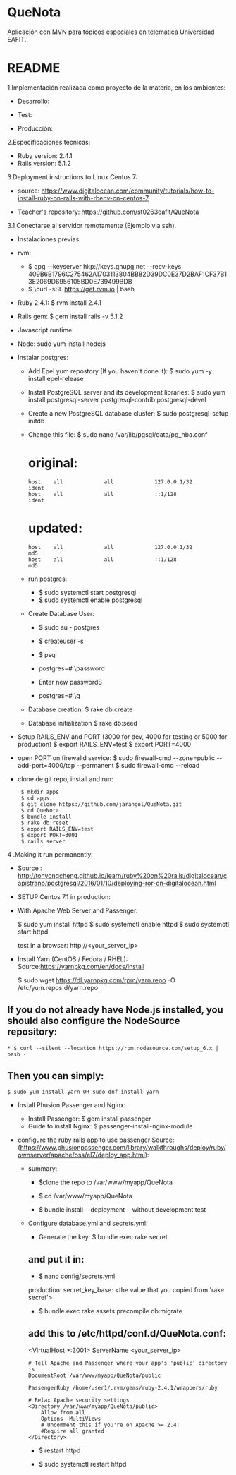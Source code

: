 # QueNota
Aplicación con MVN para tópicos especiales en telemática Universidad EAFIT.

# README

1.Implementación realizada como proyecto de la materia, en los ambientes:

  * Desarrollo:


  * Test:

  * Producción:

2.Especificaciones técnicas:

* Ruby version: 2.4.1
* Rails version: 5.1.2


3.Deployment instructions to Linux Centos 7:

 * source: https://www.digitalocean.com/community/tutorials/how-to-install-ruby-on-rails-with-rbenv-on-centos-7

 * Teacher's repository: https://github.com/st0263eafit/QueNota

3.1 Conectarse al servidor remotamente (Ejemplo via ssh).

 * Instalaciones previas:
  * rvm:
    * $ gpg --keyserver hkp://keys.gnupg.net --recv-keys 409B6B1796C275462A1703113804BB82D39DC0E37D2BAF1CF37B13E2069D6956105BD0E739499BDB
    * $ \curl -sSL https://get.rvm.io | bash

  * Ruby 2.4.1: $ rvm install 2.4.1

  * Rails gem: $ gem install rails -v 5.1.2

  * Javascript runtime:

  * Node:
      sudo yum install nodejs

 * Instalar postgres:

    * Add Epel yum repostory (If you haven't done it):
      $ sudo yum -y install epel-release

    * Install PostgreSQL server and its development libraries:
      $  sudo yum install postgresql-server postgresql-contrib postgresql-devel

    * Create a new PostgreSQL database cluster:
      $  sudo postgresql-setup initdb

    * Change this file:
      $ sudo nano /var/lib/pgsql/data/pg_hba.conf

        # original:

          host    all             all             127.0.0.1/32            ident
          host    all             all             ::1/128                 ident

        # updated:

          host    all             all             127.0.0.1/32            md5
          host    all             all             ::1/128                 md5

    * run postgres:
        * $ sudo systemctl start postgresql
        * $ sudo systemctl enable postgresql

    * Create Database User:

      * $ sudo su - postgres

      * $ createuser -s <pguser>

      * $ psql

      * postgres=# \password <pguser>

      * Enter new passwordS

      * postgres=# \q


    * Database creation:
        $ rake db:create

    * Database initialization
        $ rake db:seed


 * Setup RAILS_ENV and PORT (3000 for dev, 4000 for testing or 5000 for production)
    $ export RAILS_ENV=test
    $ export PORT=4000

 * open PORT on firewalld service:
    $ sudo firewall-cmd --zone=public --add-port=4000/tcp --permanent
    $ sudo firewall-cmd --reload

 * clone de git repo, install and run:

        $ mkdir apps
        $ cd apps
        $ git clone https://github.com/jarangol/QueNota.git
        $ cd QueNota
        $ bundle install
        $ rake db:reset
        $ export RAILS_ENV=test
        $ export PORT=3001
        $ rails server

4 .Making it run permanently:
  * Source : http://tohyongcheng.github.io/learn/ruby%20on%20rails/digitalocean/capistrano/postgresql/2016/01/10/deploying-ror-on-digitalocean.html

  * SETUP Centos 7.1 in production:

  * With Apache Web Server and Passenger.

      $ sudo yum install httpd
      $ sudo systemctl enable httpd
      $ sudo systemctl start httpd

      test in a browser: http://<your_server_ip>

  * Install Yarn (CentOS / Fedora / RHEL):
    Source:https://yarnpkg.com/en/docs/install

    $  sudo wget https://dl.yarnpkg.com/rpm/yarn.repo -O /etc/yum.repos.d/yarn.repo

  ## If you do not already have Node.js installed, you should also configure the NodeSource repository:
    * $ curl --silent --location https://rpm.nodesource.com/setup_6.x | bash -

  ## Then you can simply:
    $ sudo yum install yarn OR sudo dnf install yarn


  * Install Phusion Passenger and Nginx:
    * Install Passenger:
      $ gem install passenger
    * Guide to install Nginx:
      $ passenger-install-nginx-module

  * configure the ruby rails app to use passenger
      Source: (https://www.phusionpassenger.com/library/walkthroughs/deploy/ruby/ownserver/apache/oss/el7/deploy_app.html):

    * summary:

      * $clone the repo to /var/www/myapp/QueNota

      * $ cd /var/www/myapp/QueNota

      * $ bundle install --deployment --without development test

    * Configure database.yml and secrets.yml:

      * Generate the key: $ bundle exec rake secret

      ## and put it in:
      * $ nano config/secrets.yml

       production:
        secret_key_base: <the value that you copied from 'rake secret'>

      * $ bundle exec rake assets:precompile db:migrate

      ## add this to /etc/httpd/conf.d/QueNota.conf:

      <VirtualHost *:3001>
          ServerName  <your_server_ip>

          # Tell Apache and Passenger where your app's 'public' directory is
          DocumentRoot /var/www/myapp/QueNota/public

          PassengerRuby /home/user1/.rvm/gems/ruby-2.4.1/wrappers/ruby

          # Relax Apache security settings
          <Directory /var/www/myapp/QueNota/public>
              Allow from all
              Options -MultiViews
              # Uncomment this if you're on Apache >= 2.4:
              #Require all granted
          </Directory>
      </VirtualHost>

      * $ restart httpd

      * $ sudo systemctl restart httpd
